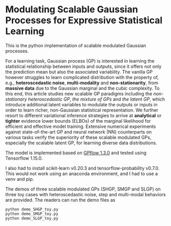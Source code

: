 



Modulating Scalable Gaussian Processes for Expressive Statistical Learning
====

This is the python implementation of scalable modulated Gaussian processes.

For a learning task, Gaussian process (GP) is interested in learning the statistical relationship between inputs and outputs, since it offers not only the prediction mean but also the associated variability. The vanilla GP however struggles to learn complicated distribution with the property of, e.g., **heteroscedastic noise**, **multi-modality** and **non-stationarity**, from **massive data** due to the Gaussian marginal and the cubic complexity. To this end, this article studies new scalable GP paradigms including the *non-stationary heteroscedastic GP*, *the mixture of GPs* and *the latent GP*, which introduce additional latent variables to modulate the outputs or inputs in order to learn richer, non-Gaussian statistical representation. We further resort to different variational inference strategies to arrive at **analytical** or **tighter** evidence lower bounds (ELBOs) of the marginal likelihood for efficient and effective model training. Extensive numerical experiments against state-of-the-art GP and neural network (NN) counterparts on various tasks verify the superiority of these scalable modulated GPs, especially the scalable latent GP, for learning diverse data distributions.

The model is implemented based on [GPflow 1.3.0](https://github.com/GPflow/GPflow) and tested using Tensorflow 1.15.0. 

I also had to install scikit-learn v0.20.3 and tensorflow-probability v0.7.0. This would not work using an anaconda environment, and I had to use a venv and pip. 

The demos of three scalable modulated GPs (SHGP, SMGP and SLGP) on three toy cases with heteroscedastic noise, step and multi-modal behaviors are provided. The readers can run the demo files as

```
python demo_SHGP_toy.py
python demo_SMGP_toy.py
python demo_SLGP_toy.py
```